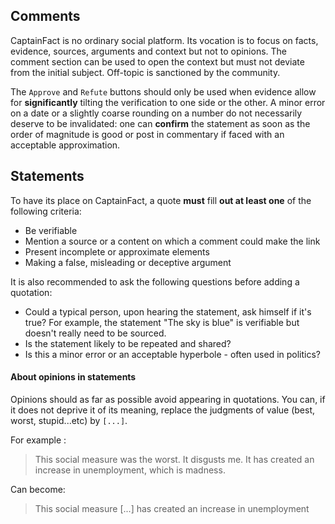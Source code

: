 ## Comments

CaptainFact is no ordinary social platform. Its vocation is to
focus on facts, evidence, sources, arguments and context
but not to opinions.
The comment section can be used to open the context but must not
deviate from the initial subject. Off-topic is sanctioned by the community.

The `Approve` and `Refute` buttons should only be used when evidence
allow for **significantly** tilting the verification to one side or the other.
A minor error on a date or a slightly coarse rounding on a number do not
necessarily deserve to be invalidated: one can **confirm**
the statement as soon as the order of magnitude is good or post in commentary
if faced with an acceptable approximation.

## Statements

To have its place on CaptainFact, a quote **must** fill **out at least one** of
the following criteria:

* Be verifiable
* Mention a source or a content on which a comment could make the link
* Present incomplete or approximate elements
* Making a false, misleading or deceptive argument

It is also recommended to ask the following questions before adding
a quotation:

* Could a typical person, upon hearing the statement, ask himself
  if it's true? For example, the statement "The sky is blue" is verifiable
  but doesn't really need to be sourced.
* Is the statement likely to be repeated and shared?
* Is this a minor error or an acceptable hyperbole - often used in politics?

#### About opinions in statements

Opinions should as far as possible avoid appearing in quotations.
You can, if it does not deprive it of its meaning, replace the judgments of
value (best, worst, stupid...etc) by `[...]`.

For example :

> This social measure was the worst. It disgusts me. It has created an increase in unemployment, which is madness.

Can become:

> This social measure \[...] has created an increase in unemployment
